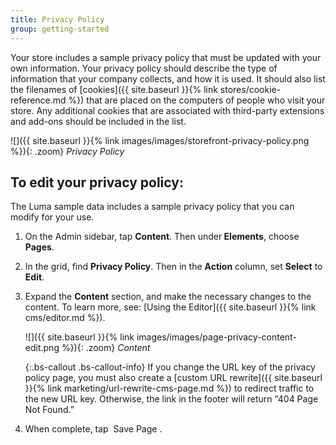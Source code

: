 ```yaml
---
title: Privacy Policy
group: getting-started
---
```


Your store includes a sample privacy policy that must be updated with your own information. Your privacy policy should describe the type of information that your company collects, and how it is used. It should also list the filenames of [cookies]({{ site.baseurl }}{% link stores/cookie-reference.md %}) that are placed on the computers of people who visit your store. Any additional cookies that are associated with third-party extensions and add-ons should be included in the list.

![]({{ site.baseurl }}{% link images/images/storefront-privacy-policy.png %}){: .zoom}
_Privacy Policy_

## To edit your privacy policy:

The Luma sample data includes a sample privacy policy that you can modify for your use.

1. On the Admin sidebar, tap **Content**. Then under<b> Elements</b>, choose **Pages**.

1. In the grid, find **Privacy Policy**. Then in the **Action** column, set **Select** to **Edit**.

1. Expand the **Content** section, and make the necessary changes to the content. To learn more, see: [Using the Editor]({{ site.baseurl }}{% link cms/editor.md %}).

    ![]({{ site.baseurl }}{% link images/images/page-privacy-content-edit.png %}){: .zoom}
    _Content_

    {:.bs-callout .bs-callout-info}
    If you change the URL key of the privacy policy page, you must also create a [custom URL rewrite]({{ site.baseurl }}{% link marketing/url-rewrite-cms-page.md %}) to redirect traffic to the new URL key. Otherwise, the link in the footer will return “404 Page Not Found.”

1. When complete, tap <span class="btn"> Save Page </span>.
